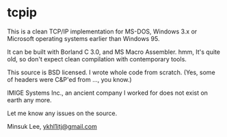 tcpip
=====
This is a clean TCP/IP implementation for MS-DOS, Windows 3.x or
Microsoft operating systems earlier than Windows 95.

It can be built with Borland C 3.0, and MS Macro Assembler.
hmm, It's quite old, 
so don't expect clean compilation with contemporary tools.

This source is BSD licensed.
I wrote whole code from scratch.
(Yes, some of headers were C&P'ed from ..., you know.)

IMIGE Systems Inc., an ancient company I worked for
does not exist on earth any more.

Let me know any issues on the source.

Minsuk Lee, ykhl1itj@gmail.com
